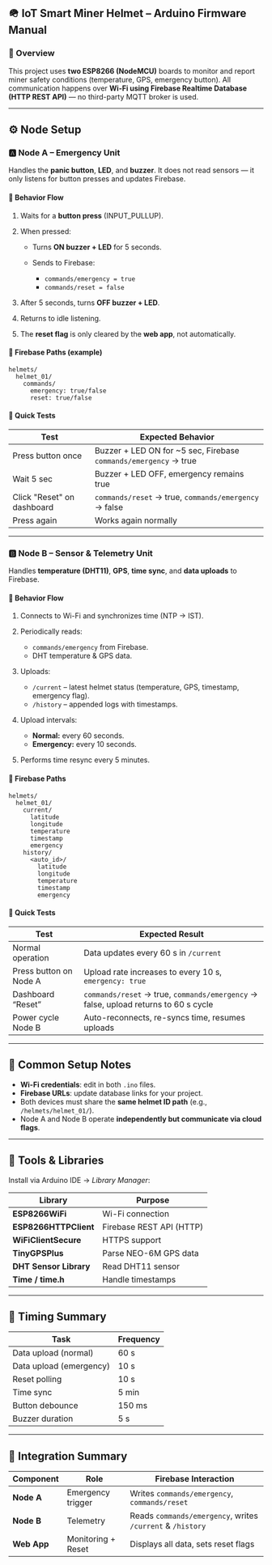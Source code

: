 ## 🪖 IoT Smart Miner Helmet – Arduino Firmware Manual

### 📘 Overview

This project uses **two ESP8266 (NodeMCU)** boards to monitor and report miner safety conditions (temperature, GPS, emergency button).
All communication happens over **Wi-Fi using Firebase Realtime Database (HTTP REST API)** — no third-party MQTT broker is used.

---

## ⚙️ Node Setup

### 🅰️ **Node A – Emergency Unit**

Handles the **panic button**, **LED**, and **buzzer**.
It does not read sensors — it only listens for button presses and updates Firebase.

#### 🔁 Behavior Flow

1. Waits for a **button press** (INPUT_PULLUP).
2. When pressed:

   * Turns **ON buzzer + LED** for 5 seconds.
   * Sends to Firebase:

     * `commands/emergency = true`
     * `commands/reset = false`
3. After 5 seconds, turns **OFF buzzer + LED**.
4. Returns to idle listening.
5. The **reset flag** is only cleared by the **web app**, not automatically.

#### 📡 Firebase Paths (example)

```
helmets/
  helmet_01/
    commands/
      emergency: true/false
      reset: true/false
```

#### 🧪 Quick Tests

| Test                       | Expected Behavior                                                |
| -------------------------- | ---------------------------------------------------------------- |
| Press button once          | Buzzer + LED ON for ~5 sec, Firebase `commands/emergency` → true |
| Wait 5 sec                 | Buzzer + LED OFF, emergency remains true                         |
| Click "Reset" on dashboard | `commands/reset` → true, `commands/emergency` → false            |
| Press again                | Works again normally                                             |

---

### 🅱️ **Node B – Sensor & Telemetry Unit**

Handles **temperature (DHT11)**, **GPS**, **time sync**, and **data uploads** to Firebase.

#### 🔁 Behavior Flow

1. Connects to Wi-Fi and synchronizes time (NTP → IST).
2. Periodically reads:

   * `commands/emergency` from Firebase.
   * DHT temperature & GPS data.
3. Uploads:

   * `/current` – latest helmet status (temperature, GPS, timestamp, emergency flag).
   * `/history` – appended logs with timestamps.
4. Upload intervals:

   * **Normal:** every 60 seconds.
   * **Emergency:** every 10 seconds.
5. Performs time resync every 5 minutes.

#### 📡 Firebase Paths

```
helmets/
  helmet_01/
    current/
      latitude
      longitude
      temperature
      timestamp
      emergency
    history/
      <auto_id>/
        latitude
        longitude
        temperature
        timestamp
        emergency
```

#### 🧪 Quick Tests

| Test                   | Expected Result                                                                     |
| ---------------------- | ----------------------------------------------------------------------------------- |
| Normal operation       | Data updates every 60 s in `/current`                                               |
| Press button on Node A | Upload rate increases to every 10 s, `emergency: true`                              |
| Dashboard “Reset”      | `commands/reset` → true, `commands/emergency` → false, upload returns to 60 s cycle |
| Power cycle Node B     | Auto-reconnects, re-syncs time, resumes uploads                                     |

---

## 🔧 Common Setup Notes

* **Wi-Fi credentials**: edit in both `.ino` files.
* **Firebase URLs**: update database links for your project.
* Both devices must share the **same helmet ID path** (e.g., `/helmets/helmet_01/`).
* Node A and Node B operate **independently but communicate via cloud flags**.

---

## 🧰 Tools & Libraries

Install via Arduino IDE → *Library Manager*:

| Library                | Purpose                  |
| ---------------------- | ------------------------ |
| **ESP8266WiFi**        | Wi-Fi connection         |
| **ESP8266HTTPClient**  | Firebase REST API (HTTP) |
| **WiFiClientSecure**   | HTTPS support            |
| **TinyGPSPlus**        | Parse NEO-6M GPS data    |
| **DHT Sensor Library** | Read DHT11 sensor        |
| **Time / time.h**      | Handle timestamps        |

---

## 📅 Timing Summary

| Task                    | Frequency |
| ----------------------- | --------- |
| Data upload (normal)    | 60 s      |
| Data upload (emergency) | 10 s      |
| Reset polling           | 10 s      |
| Time sync               | 5 min     |
| Button debounce         | 150 ms    |
| Buzzer duration         | 5 s       |

---

## 🧩 Integration Summary

| Component   | Role               | Firebase Interaction                                       |
| ----------- | ------------------ | ---------------------------------------------------------- |
| **Node A**  | Emergency trigger  | Writes `commands/emergency`, `commands/reset`              |
| **Node B**  | Telemetry          | Reads `commands/emergency`, writes `/current` & `/history` |
| **Web App** | Monitoring + Reset | Displays all data, sets reset flags                        |
